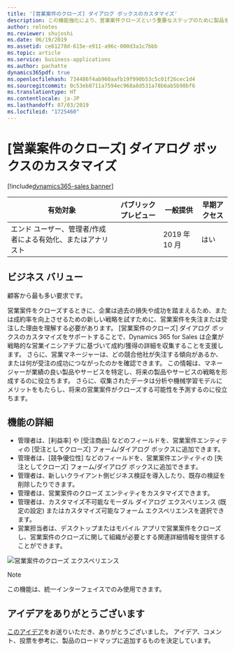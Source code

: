 ```yaml
---
title: '[営業案件のクローズ] ダイアログ ボックスのカスタマイズ'
description: この機能強化により、営業案件クローズという重要なステップのために製品をさらにカスタマイズすることができます。 [営業案件のクローズ] ダイアログ ボックスは、組織固有のビジネス ニーズに基づいてカスタマイズできます。
author: relnotes
ms.reviewer: shujoshi
ms.date: 06/19/2019
ms.assetid: ce61278d-615e-e911-a96c-000d3a1c7bbb
ms.topic: article
ms.service: business-applications
ms.author: pachatte
dynamics365pdf: true
ms.openlocfilehash: 734486f4ab960aafb19f990b53c5c01f26cec1d4
ms.sourcegitcommit: 0c53eb8711a7594ec968a8d531a78b6ab5b98bf6
ms.translationtype: HT
ms.contentlocale: ja-JP
ms.lasthandoff: 07/03/2019
ms.locfileid: "1725460"
---
```

# <a name="customization-of-opportunity-close-dialog-box"></a>[営業案件のクローズ] ダイアログ ボックスのカスタマイズ
[!include[dynamics365-sales banner](../includes/dynamics365-sales.md)]

| 有効対象    |  パブリック プレビュー | 一般提供 | 早期アクセス |
| ---------- | ---------- |---------- |---------- |
|エンド ユーザー、管理者/作成者による有効化、またはアナリスト|| 2019 年 10 月|はい |


## <a name="business-value"></a>ビジネス バリュー
<!-- bv start -->
顧客から最も多い要求です。 

営業案件をクローズするときに、企業は過去の損失や成功を踏まえるため、または成約率を向上させるための新しい戦略を試すために、営業案件を失注または受注した理由を理解する必要があります。 [営業案件のクローズ] ダイアログ ボックスのカスタマイズをサポートすることで、Dynamics 365 for Sales は企業が戦略的な営業イニシアチブに基づいて成約/獲得の詳細を収集することを支援します。 さらに、営業マネージャーは、どの競合他社が失注する傾向があるか、または何が受注の成功につながったのかを確認できます。 この情報は、マネージャーが業績の良い製品やサービスを特定し、将来の製品やサービスの戦略を形成するのに役立ちます。 さらに、収集されたデータは分析や機械学習モデルにメリットをもたらし、将来の営業案件がクローズする可能性を予測するのに役立ちます。
<!-- bv end -->



## <a name="feature-details"></a>機能の詳細
<!--feature detail start -->
- 管理者は、[利益率] や [受注商品] などのフィールドを、営業案件エンティティの [受注としてクローズ] フォーム/ダイアログ ボックスに追加できます。 
- 管理者は、[競争優位性] などのフィールドを、営業案件エンティティの [失注としてクローズ] フォーム/ダイアログ ボックスに追加できます。 
- 管理者は、新しいクライアント側ビジネス検証を導入したり、既存の検証を削除したりできます。 
- 管理者は、営業案件のクローズ エンティティをカスタマイズできます。 
- 管理者は、カスタマイズ不可能なモーダル ダイアログ エクスペリエンス (既定の設定) またはカスタマイズ可能なフォーム エクスペリエンスを選択できます。 
- 営業担当者は、デスクトップまたはモバイル アプリで営業案件をクローズし、営業案件のクローズに関して組織が必要とする関連詳細情報を提供することができます。
<!--feature detail end -->

![営業案件のクローズ エクスペリエンス](media/opportunity-close.jpg "営業案件のクローズ エクスペリエンス")
<!-- Picture 1 -->

> [!NOTE]
> この機能は、統一インターフェイスでのみ使用できます。








## <a name="thank-you-for-your-idea"></a>アイデアをありがとうございます
[このアイデア](https://experience.dynamics.com/ideas/idea/?ideaid=4792dfee-121a-e611-80e2-c4346badc228)をお送りいただき、ありがとうございました。 アイデア、コメント、投票を参考に、製品のロードマップに追加するものを決定しています。
